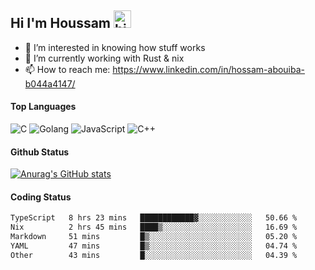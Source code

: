 ## Hi I'm Houssam <img src="https://user-images.githubusercontent.com/1303154/88677602-1635ba80-d120-11ea-84d8-d263ba5fc3c0.gif" width="28px" alt="hi">

- 👀 I’m interested in knowing how stuff works
- 🔭 I’m currently working with Rust & nix
- 📫 How to reach me: https://www.linkedin.com/in/hossam-abouiba-b044a4147/

#### Top Languages

![C](https://img.shields.io/badge/c-%2300599C.svg?style=for-the-badge&logo=c&logoColor=white)
![Golang](https://img.shields.io/badge/go-blue?style=for-the-badge&logo=Goland)
![JavaScript](https://img.shields.io/badge/javascript-%23323330.svg?style=for-the-badge&logo=javascript&logoColor=%23F7DF1E)
![C++](https://img.shields.io/badge/C%2B%2B-blue?style=for-the-badge&logo=C%2B%2B)


#### Github Status
[![Anurag's GitHub stats](https://github-readme-stats.vercel.app/api?username=0xhoussam&theme=tokyonight)](https://github.com/anuraghazra/github-readme-stats)

#### Coding Status
<!--START_SECTION:waka-->

```txt
TypeScript   8 hrs 23 mins   ████████████▓░░░░░░░░░░░░   50.66 %
Nix          2 hrs 45 mins   ████▒░░░░░░░░░░░░░░░░░░░░   16.69 %
Markdown     51 mins         █▒░░░░░░░░░░░░░░░░░░░░░░░   05.20 %
YAML         47 mins         █▒░░░░░░░░░░░░░░░░░░░░░░░   04.74 %
Other        43 mins         █░░░░░░░░░░░░░░░░░░░░░░░░   04.39 %
```

<!--END_SECTION:waka-->
